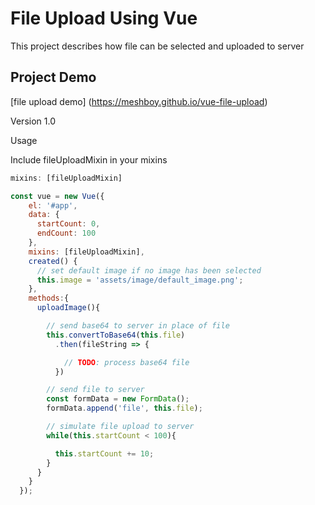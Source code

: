 # File Upload Using Vue

This project describes how file can be selected and uploaded to server

## Project Demo
[file upload demo] (https://meshboy.github.io/vue-file-upload)


Version 1.0

Usage

Include fileUploadMixin in your mixins
```js
mixins: [fileUploadMixin]
```

```js
const vue = new Vue({
    el: '#app',
    data: {
      startCount: 0,
      endCount: 100
    },
    mixins: [fileUploadMixin],
    created() {
      // set default image if no image has been selected
      this.image = 'assets/image/default_image.png';
    },
    methods:{
      uploadImage(){

        // send base64 to server in place of file
        this.convertToBase64(this.file)
          .then(fileString => {

            // TODO: process base64 file
          })

        // send file to server
        const formData = new FormData();
        formData.append('file', this.file);

        // simulate file upload to server
        while(this.startCount < 100){

          this.startCount += 10;
        }
      }
    }
  });

```
